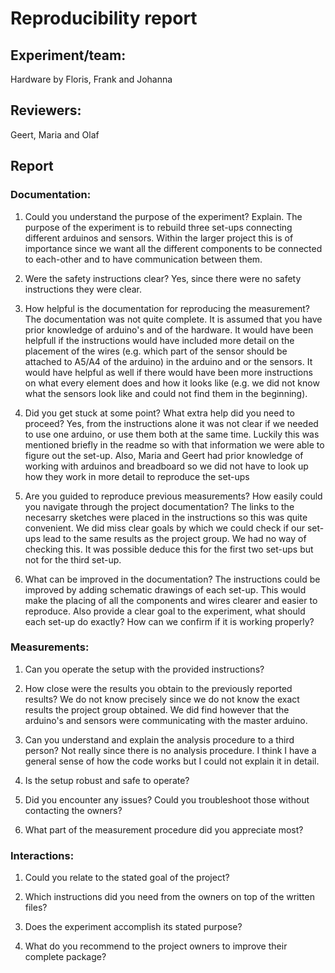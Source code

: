 # Reproducibility report

## Experiment/team: 
Hardware by Floris, Frank and Johanna

## Reviewers: 
Geert, Maria and Olaf

## Report 

### Documentation:

1.	Could you understand the purpose of the experiment? Explain.
The purpose of the experiment is to rebuild three set-ups connecting different arduinos and sensors. Within the larger project this is of importance since we want all the different components to be connected to each-other and to have communication between them. 

2.	Were the safety instructions clear?
Yes, since there were no safety instructions they were clear.

3.	How helpful is the documentation for reproducing the measurement?
The documentation was not quite complete. It is assumed that you have prior knowledge of arduino's and of the hardware. It would have been helpfull if the instructions would have included more detail on the placement of the wires (e.g. which part of the sensor should be attached to A5/A4 of the arduino) in the arduino and or the sensors. It would have helpful as well if there would have been more instructions on what every element does and how it looks like (e.g. we did not know what the sensors look like and could not find them in the beginning).

4.	Did you get stuck at some point? What extra help did you need to proceed?
Yes, from the instructions alone it was not clear if we needed to use one arduino, or use them both at the same time. Luckily this was mentioned briefly in the readme so with that information we were able to figure out the set-up. Also, Maria and Geert had prior knowledge of working with arduinos and breadboard so we did not have to look up how they work in more detail to reproduce the set-ups

5.	Are you guided to reproduce previous measurements? How easily could you navigate through the project documentation?
The links to the necesarry sketches were placed in the instructions so this was quite convenient. We did miss clear goals by which we could check if our set-ups lead to the same results as the project group. We had no way of checking this. It was possible deduce this for the first two set-ups but not for the third set-up.

6.	What can be improved in the documentation?
The instructions could be improved by adding schematic drawings of each set-up. This would make the placing of all the components and wires clearer and easier to reproduce. Also provide a clear goal to the experiment, what should each set-up do exactly? How can we confirm if it is working properly?

### Measurements:

1.	Can you operate the setup with the provided instructions?



2.	How close were the results you obtain to the previously reported results?
We do not know precisely since we do not know the exact results the project group obtained. We did find however that the arduino's and sensors were communicating with the master arduino.

3.	Can you understand and explain the analysis procedure to a third person?
Not really since there is no analysis procedure. I think I have a general sense of how the code works but I could not explain it in detail.

4.	Is the setup robust and safe to operate? 


5.	Did you encounter any issues? Could you troubleshoot those without contacting the owners?


6.	What part of the measurement procedure did you appreciate most?



### Interactions:

1.	Could you relate to the stated goal of the project?


2.	Which instructions did you need from the owners on top of the written files?


3.	Does the experiment accomplish its stated purpose?


4.	What do you recommend to the project owners to improve their complete package?  



